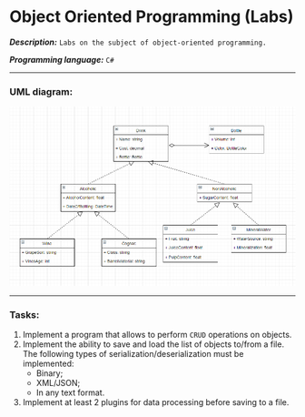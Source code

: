 # Object Oriented Programming (Labs)
***Description:*** `Labs on the subject of object-oriented programming.`

***Programming language:*** `С#`

---

### UML diagram:

<p align="center">
  <img src="Images/UML-diagram.png" alt="Logo" width="700" height="auto" />
</p>

---

### Tasks:
1. Implement a program that allows to perform `CRUD` operations on objects.
2. Implement the ability to save and load the list of objects to/from a file. The following types of serialization/deserialization must be implemented:
   + Binary;
   + XML/JSON;
   + In any text format.
3. Implement at least 2 plugins for data processing before saving to a file.

